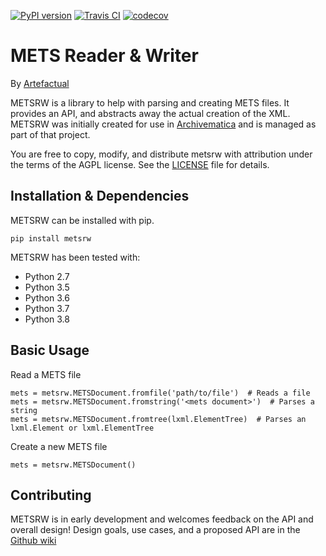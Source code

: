 [![PyPI version](https://badge.fury.io/py/metsrw.svg)](https://badge.fury.io/py/metsrw) [![Travis CI](https://travis-ci.org/artefactual-labs/mets-reader-writer.svg?branch=master)](https://travis-ci.org/artefactual-labs/mets-reader-writer) [![codecov](https://codecov.io/gh/artefactual-labs/mets-reader-writer/branch/master/graph/badge.svg?token=1cXYbNlgJr)](https://codecov.io/gh/artefactual-labs/mets-reader-writer)

# METS Reader & Writer

By [Artefactual](https://www.artefactual.com/)

METSRW is a library to help with parsing and creating METS files.
It provides an API, and abstracts away the actual creation of the XML.
METSRW was initially created for use in [Archivematica](https://github.com/artefactual/archivematica/) and is managed as part of that project.

You are free to copy, modify, and distribute metsrw with attribution under the terms of the AGPL license.
See the [LICENSE](LICENSE) file for details.


## Installation & Dependencies

METSRW can be installed with pip.

`pip install metsrw`

METSRW has been tested with:

* Python 2.7
* Python 3.5
* Python 3.6
* Python 3.7
* Python 3.8

## Basic Usage

Read a METS file

    mets = metsrw.METSDocument.fromfile('path/to/file')  # Reads a file
    mets = metsrw.METSDocument.fromstring('<mets document>')  # Parses a string
    mets = metsrw.METSDocument.fromtree(lxml.ElementTree)  # Parses an lxml.Element or lxml.ElementTree

Create a new METS file

    mets = metsrw.METSDocument()


## Contributing

METSRW is in early development and welcomes feedback on the API and overall design!
Design goals, use cases, and a proposed API are in the [Github wiki](https://github.com/artefactual-labs/mets-reader-writer/wiki)
